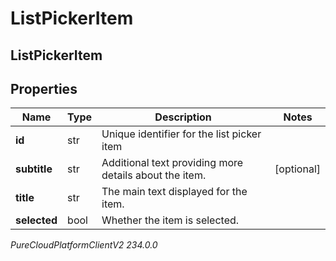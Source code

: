 # ListPickerItem

## ListPickerItem

## Properties

|Name | Type | Description | Notes|
|------------ | ------------- | ------------- | -------------|
| **id** | str | Unique identifier for the list picker item | |
| **subtitle** | str | Additional text providing more details about the item. | [optional] |
| **title** | str | The main text displayed for the item. | |
| **selected** | bool | Whether the item is selected. | |



_PureCloudPlatformClientV2 234.0.0_
